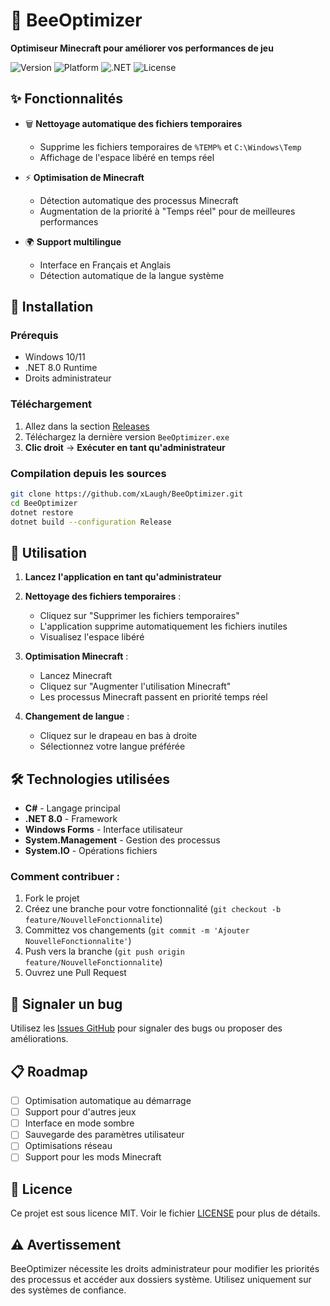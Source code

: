 # 🐝 BeeOptimizer

**Optimiseur Minecraft pour améliorer vos performances de jeu**

![Version](https://img.shields.io/badge/version-0.0.1-yellow.svg)
![Platform](https://img.shields.io/badge/platform-Windows-blue.svg)
![.NET](https://img.shields.io/badge/.NET-8.0-purple.svg)
![License](https://img.shields.io/badge/license-MIT-green.svg)

## ✨ Fonctionnalités

- 🗑️ **Nettoyage automatique des fichiers temporaires**
  - Supprime les fichiers temporaires de `%TEMP%` et `C:\Windows\Temp`
  - Affichage de l'espace libéré en temps réel
  
- ⚡ **Optimisation de Minecraft**
  - Détection automatique des processus Minecraft
  - Augmentation de la priorité à "Temps réel" pour de meilleures performances
  
- 🌍 **Support multilingue**
  - Interface en Français et Anglais
  - Détection automatique de la langue système

## 🚀 Installation

### Prérequis
- Windows 10/11
- .NET 8.0 Runtime
- Droits administrateur

### Téléchargement
1. Allez dans la section [Releases](https://github.com/xLaugh/BeeOptimizer/releases)
2. Téléchargez la dernière version `BeeOptimizer.exe`
3. **Clic droit** → **Exécuter en tant qu'administrateur**

### Compilation depuis les sources
```bash
git clone https://github.com/xLaugh/BeeOptimizer.git
cd BeeOptimizer
dotnet restore
dotnet build --configuration Release
```

## 📖 Utilisation

1. **Lancez l'application en tant qu'administrateur**
2. **Nettoyage des fichiers temporaires** :
   - Cliquez sur "Supprimer les fichiers temporaires"
   - L'application supprime automatiquement les fichiers inutiles
   - Visualisez l'espace libéré
   
3. **Optimisation Minecraft** :
   - Lancez Minecraft
   - Cliquez sur "Augmenter l'utilisation Minecraft"
   - Les processus Minecraft passent en priorité temps réel
   
4. **Changement de langue** :
   - Cliquez sur le drapeau en bas à droite
   - Sélectionnez votre langue préférée

## 🛠️ Technologies utilisées

- **C#** - Langage principal
- **.NET 8.0** - Framework
- **Windows Forms** - Interface utilisateur
- **System.Management** - Gestion des processus
- **System.IO** - Opérations fichiers

### Comment contribuer :
1. Fork le projet
2. Créez une branche pour votre fonctionnalité (`git checkout -b feature/NouvelleFonctionnalite`)
3. Committez vos changements (`git commit -m 'Ajouter NouvelleFonctionnalite'`)
4. Push vers la branche (`git push origin feature/NouvelleFonctionnalite`)
5. Ouvrez une Pull Request

## 🐛 Signaler un bug

Utilisez les [Issues GitHub](https://github.com/xLaugh/BeeOptimizer/issues) pour signaler des bugs ou proposer des améliorations.

## 📋 Roadmap

- [ ] Optimisation automatique au démarrage
- [ ] Support pour d'autres jeux
- [ ] Interface en mode sombre
- [ ] Sauvegarde des paramètres utilisateur
- [ ] Optimisations réseau
- [ ] Support pour les mods Minecraft

## 📄 Licence

Ce projet est sous licence MIT. Voir le fichier [LICENSE](LICENSE) pour plus de détails.

## ⚠️ Avertissement

BeeOptimizer nécessite les droits administrateur pour modifier les priorités des processus et accéder aux dossiers système. Utilisez uniquement sur des systèmes de confiance.
